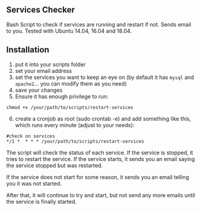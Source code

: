 ## Services Checker

Bash Script to check if services are running and restart if not. Sends email to you.
Tested with Ubuntu 14.04, 16.04 and 18.04.

## Installation

1. put it into your scripts folder
2. set your email address
3. set the services you want to keep an eye on (by default it has `mysql` and `apache2`... you can modify them as you need)
4. save your changes
5. Ensure it has enough privilege to run:

```
chmod +x /your/path/to/scripts/restart-services
```

6. create a cronjob as root (sudo crontab -e)  and add something like this, which runs every minute (adjust to your needs):



```
#check on services
*/1 *  * * * /your/path/to/scripts/restart-services

```

The script will check the status of each service. If the service is stopped, it tries to restart the service. If the service starts, it sends you an email saying the service stopped but was restarted.

If the service does not start for some reason, it sends you an email telling you it was not started.

After that, it will continue to try and start, but not send any more emails until the service is finally started.

